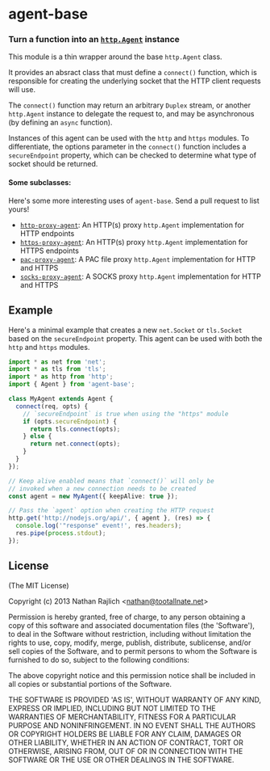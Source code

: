 agent-base
==========
### Turn a function into an [`http.Agent`][http.Agent] instance

This module is a thin wrapper around the base `http.Agent` class.

It provides an absract class that must define a `connect()` function,
which is responsible for creating the underlying socket that the HTTP
client requests will use.

The `connect()` function may return an arbitrary `Duplex` stream, or
another `http.Agent` instance to delegate the request to, and may be
asynchronous (by defining an `async` function).

Instances of this agent can be used with the `http` and `https`
modules. To differentiate, the options parameter in the `connect()`
function includes a `secureEndpoint` property, which can be checked
to determine what type of socket should be returned.

#### Some subclasses:

Here's some more interesting uses of `agent-base`.
Send a pull request to list yours!

 * [`http-proxy-agent`][http-proxy-agent]: An HTTP(s) proxy `http.Agent` implementation for HTTP endpoints
 * [`https-proxy-agent`][https-proxy-agent]: An HTTP(s) proxy `http.Agent` implementation for HTTPS endpoints
 * [`pac-proxy-agent`][pac-proxy-agent]: A PAC file proxy `http.Agent` implementation for HTTP and HTTPS
 * [`socks-proxy-agent`][socks-proxy-agent]: A SOCKS proxy `http.Agent` implementation for HTTP and HTTPS

Example
-------

Here's a minimal example that creates a new `net.Socket` or `tls.Socket`
based on the `secureEndpoint` property. This agent can be used with both
the `http` and `https` modules.

```ts
import * as net from 'net';
import * as tls from 'tls';
import * as http from 'http';
import { Agent } from 'agent-base';

class MyAgent extends Agent {
  connect(req, opts) {
    // `secureEndpoint` is true when using the "https" module
    if (opts.secureEndpoint) {
      return tls.connect(opts);
    } else {
      return net.connect(opts);
    }
  }
});

// Keep alive enabled means that `connect()` will only be
// invoked when a new connection needs to be created
const agent = new MyAgent({ keepAlive: true });

// Pass the `agent` option when creating the HTTP request
http.get('http://nodejs.org/api/', { agent }, (res) => {
  console.log('"response" event!', res.headers);
  res.pipe(process.stdout);
});
```

License
-------

(The MIT License)

Copyright (c) 2013 Nathan Rajlich &lt;nathan@tootallnate.net&gt;

Permission is hereby granted, free of charge, to any person obtaining
a copy of this software and associated documentation files (the
'Software'), to deal in the Software without restriction, including
without limitation the rights to use, copy, modify, merge, publish,
distribute, sublicense, and/or sell copies of the Software, and to
permit persons to whom the Software is furnished to do so, subject to
the following conditions:

The above copyright notice and this permission notice shall be
included in all copies or substantial portions of the Software.

THE SOFTWARE IS PROVIDED 'AS IS', WITHOUT WARRANTY OF ANY KIND,
EXPRESS OR IMPLIED, INCLUDING BUT NOT LIMITED TO THE WARRANTIES OF
MERCHANTABILITY, FITNESS FOR A PARTICULAR PURPOSE AND NONINFRINGEMENT.
IN NO EVENT SHALL THE AUTHORS OR COPYRIGHT HOLDERS BE LIABLE FOR ANY
CLAIM, DAMAGES OR OTHER LIABILITY, WHETHER IN AN ACTION OF CONTRACT,
TORT OR OTHERWISE, ARISING FROM, OUT OF OR IN CONNECTION WITH THE
SOFTWARE OR THE USE OR OTHER DEALINGS IN THE SOFTWARE.

[http-proxy-agent]: ../http-proxy-agent
[https-proxy-agent]: ../https-proxy-agent
[pac-proxy-agent]: ../pac-proxy-agent
[socks-proxy-agent]: ../socks-proxy-agent
[http.Agent]: https://nodejs.org/api/http.html#http_class_http_agent
